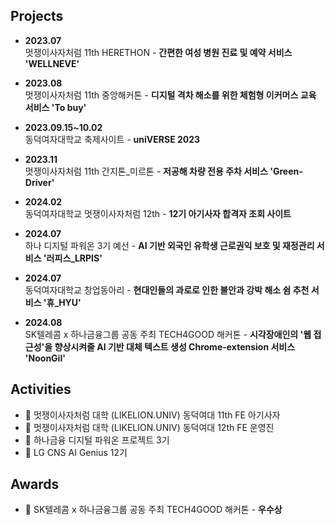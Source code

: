 ## Projects

- **2023.07**  
  멋쟁이사자처럼 11th HERETHON - **간편한 여성 병원 진료 및 예약 서비스 'WELLNEVE'**

- **2023.08**  
  멋쟁이사자처럼 11th 중앙해커톤 - **디지털 격차 해소를 위한 체험형 이커머스 교육 서비스 'To buy'**

- **2023.09.15~10.02**  
  동덕여자대학교 축제사이트 - **uniVERSE 2023**

- **2023.11**  
  멋쟁이사자처럼 11th 간지톤_미르톤 - **저공해 차량 전용 주차 서비스 'Green-Driver'**

- **2024.02**  
  동덕여자대학교 멋쟁이사자처럼 12th - **12기 아기사자 합격자 조회 사이트**

- **2024.07**  
  하나 디지털 파워온 3기 예선 - **AI 기반 외국인 유학생 근로권익 보호 및 재정관리 서비스 '러피스_LRPIS'**

- **2024.07**  
  동덕여자대학교 창업동아리 - **현대인들의 과로로 인한 불안과 강박 해소 쉼 추천 서비스 '휴_HYU'**

- **2024.08**  
  SK텔레콤 x 하나금융그룹 공동 주최 TECH4GOOD 해커톤 - **시각장애인의 '웹 접근성'을 향상시켜줄 AI 기반 대체 텍스트 생성 Chrome-extension 서비스 'NoonGil'**


## Activities

- 🦁 멋쟁이사자처럼 대학 (LIKELION.UNIV) 동덕여대 11th FE 아기사자
- 🦁 멋쟁이사자처럼 대학 (LIKELION.UNIV) 동덕여대 12th FE 운영진
- 🏦 하나금융 디지털 파워온 프로젝트 3기
- 🤖 LG CNS AI Genius 12기
  

## Awards

- 🥇 SK텔레콤 x 하나금융그룹 공동 주최 TECH4GOOD 해커톤 - **우수상**


<div align="center">
 <br/>
 

</div>
